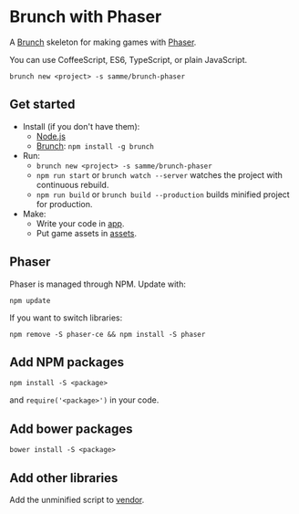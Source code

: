 Brunch with Phaser
==================

A [Brunch](http://brunch.io) skeleton for making games with [Phaser](http://phaser.io).

You can use CoffeeScript, ES6, TypeScript, or plain JavaScript.

    brunch new <project> -s samme/brunch-phaser

Get started
-----------

- Install (if you don't have them):
  - [Node.js](https://nodejs.org)
  - [Brunch](http://brunch.io): `npm install -g brunch`
- Run:
  - `brunch new <project> -s samme/brunch-phaser`
  - `npm run start` or `brunch watch --server` watches the project with continuous rebuild.
  - `npm run build` or `brunch build --production` builds minified project for production.
- Make:
  - Write your code in [app](app).
  - Put game assets in [assets](app/static/assets).

Phaser
------

Phaser is managed through NPM. Update with:

    npm update

If you want to switch libraries:

    npm remove -S phaser-ce && npm install -S phaser

Add NPM packages
----------------

    npm install -S <package>

and `require('<package>')` in your code.

Add bower packages
------------------

    bower install -S <package>

Add other libraries
-------------------

Add the unminified script to [vendor](vendor).
